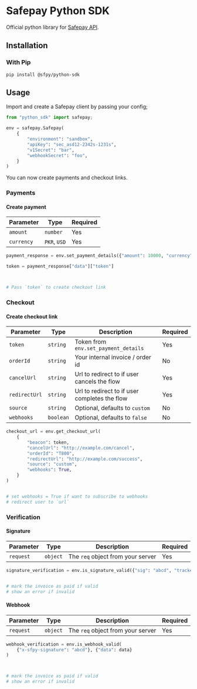 # Safepay Python SDK

Official python library for [Safepay API](https://getsafepay.com).

## Installation

### With Pip

```
pip install @sfpy/python-sdk
```

## Usage

Import and create a Safepay client by passing your config;

```python
from "python_sdk" import safepay;

env = safepay.Safepay(
    {
        "environment": "sandbox",
        "apiKey": "sec_asd12-2342s-1231s",
        "v1Secret": "bar",
        "webhookSecret": "foo",
    }
)

```

You can now create payments and checkout links.

### Payments

#### Create payment

| Parameter  | Type         | Required |
| ---------- | ------------ | -------- |
| `amount`   | `number`     | Yes      |
| `currency` | `PKR`, `USD` | Yes      |

```python
payment_response = env.set_payment_details({"amount": 10000, "currency": "PKR"})

token = payment_response["data"]["token"]



# Pass `token` to create checkout link
```

### Checkout

#### Create checkout link

| Parameter     | Type      | Description                                   | Required |
| ------------- | --------- | --------------------------------------------- | -------- |
| `token`       | `string`  | Token from `env.set_payment_details`          | Yes      |
| `orderId`     | `string`  | Your internal invoice / order id              | No       |
| `cancelUrl`   | `string`  | Url to redirect to if user cancels the flow   | Yes      |
| `redirectUrl` | `string`  | Url to redirect to if user completes the flow | Yes      |
| `source`      | `string`  | Optional, defaults to `custom`                | No       |
| `webhooks`    | `boolean` | Optional, defaults to `false`                 | No       |

```python
checkout_url = env.get_checkout_url(
    {
        "beacon": token,
        "cancelUrl": "http://example.com/cancel",
        "orderId": "T800",
        "redirectUrl": "http://example.com/success",
        "source": "custom",
        "webhooks": True,
    }
)


# set webhooks = True if want to subscribe to webhooks
# redirect user to `url`
```

### Verification

#### Signature

| Parameter | Type     | Description                       | Required |
| --------- | -------- | --------------------------------- | -------- |
| `request` | `object` | The `req` object from your server | Yes      |

```python
signature_verification = env.is_signature_valid({"sig": "abcd", "tracker": token})


# mark the invoice as paid if valid
# show an error if invalid
```

#### Webhook

| Parameter | Type     | Description                       | Required |
| --------- | -------- | --------------------------------- | -------- |
| `request` | `object` | The `req` object from your server | Yes      |

```python
webhook_verification = env.is_webhook_valid(
    {"x-sfpy-signature": "abcd"}, {"data": data}
)



# mark the invoice as paid if valid
# show an error if invalid
```
